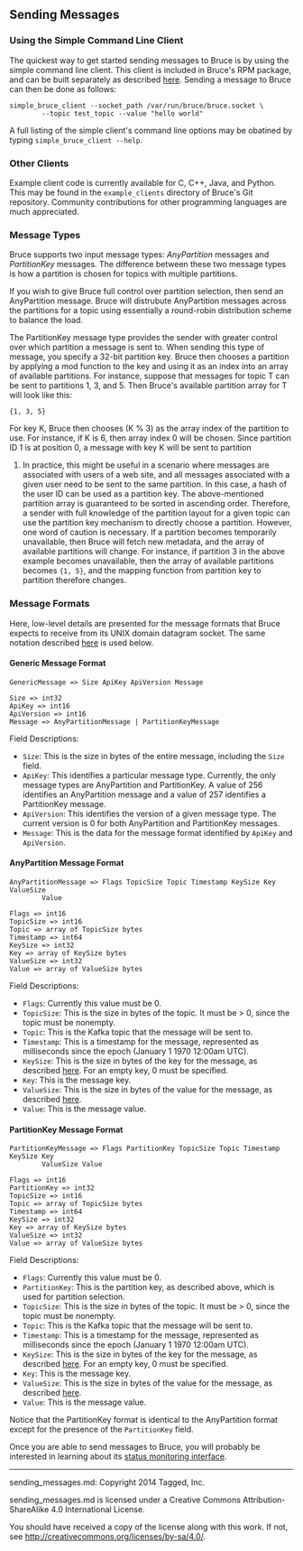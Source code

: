 ## Sending Messages

### Using the Simple Command Line Client

The quickest way to get started sending messages to Bruce is by using the
simple command line client.  This client is included in Bruce's RPM package,
and can be built separately as described
[here](https://github.com/tagged/bruce/blob/master/doc/build_install.md#building-bruces-client-library).
Sending a message to Bruce can then be done as follows:

```
simple_bruce_client --socket_path /var/run/bruce/bruce.socket \
        --topic test_topic --value "hello world"
```

A full listing of the simple client's command line options may be obatined by
typing `simple_bruce_client --help`.

### Other Clients

Example client code is currently available for C, C++, Java, and Python.  This
may be found in the `example_clients` directory of Bruce's Git repository.
Community contributions for other programming languages are much appreciated.

### Message Types

Bruce supports two input message types: *AnyPartition* messages
and *PartitionKey* messages.  The difference between these two message types is
how a partition is chosen for topics with multiple partitions.

If you wish to give Bruce full control over partition selection, then send an
AnyPartition message.  Bruce will distrubute AnyPartition messages across the
partitions for a topic using essentially a round-robin distribution scheme to
balance the load.

The PartitionKey message type provides the sender with greater control over
which partition a message is sent to.  When sending this type of message, you
specify a 32-bit partition key.  Bruce then chooses a partition by applying a
mod function to the key and using it as an index into an array of available
partitions.  For instance, suppose that messages for topic T can be sent to
partitions 1, 3, and 5.  Then Bruce's available partition array for T will look
like this:

```
{1, 3, 5}
```

For key K, Bruce then chooses (K % 3) as the array index of the partition to
use.  For instance, if K is 6, then array index 0 will be chosen.  Since
partition ID 1 is at position 0, a message with key K will be sent to partition
1.  In practice, this might be useful in a scenario where messages are
associated with users of a web site, and all messages associated with a given
user need to be sent to the same partition.  In this case, a hash of the user
ID can be used as a partition key.  The above-mentioned partition array is
guaranteed to be sorted in ascending order.  Therefore, a sender with full
knowledge of the partition layout for a given topic can use the partition key
mechanism to directly choose a partition.  However, one word of caution is
necessary.  If a partition becomes temporarily unavailable, then Bruce will
fetch new metadata, and the array of available partitions will change.  For
instance, if partition 3 in the above example becomes unavailable, then the
array of available partitions becomes `{1, 5}`, and the mapping function from
partition key to partition therefore changes.

### Message Formats

Here, low-level details are presented for the message formats that Bruce
expects to receive from its UNIX domain datagram socket.  The same notation
described [here](https://cwiki.apache.org/confluence/display/KAFKA/A+Guide+To+The+Kafka+Protocol)
is used below.

#### Generic Message Format

```
GenericMessage => Size ApiKey ApiVersion Message

Size => int32
ApiKey => int16
ApiVersion => int16
Message => AnyPartitionMessage | PartitionKeyMessage
```

Field Descriptions:
* `Size`: This is the size in bytes of the entire message, including the `Size`
field.
* `ApiKey`: This identifies a particular message type.  Currently, the only
message types are AnyPartition and PartitionKey.  A value of 256 identifies an
AnyPartition message and a value of 257 identifies a PartitionKey message.
* `ApiVersion`: This identifies the version of a given message type.  The
current version is 0 for both AnyPartition and PartitionKey messages.
* `Message`: This is the data for the message format identified by `ApiKey` and
`ApiVersion`.

#### AnyPartition Message Format

```
AnyPartitionMessage => Flags TopicSize Topic Timestamp KeySize Key ValueSize
        Value

Flags => int16
TopicSize => int16
Topic => array of TopicSize bytes
Timestamp => int64
KeySize => int32
Key => array of KeySize bytes
ValueSize => int32
Value => array of ValueSize bytes
```

Field Descriptions:
* `Flags`: Currently this value must be 0.
* `TopicSize`: This is the size in bytes of the topic.  It must be > 0, since
the topic must be nonempty.
* `Topic`: This is the Kafka topic that the message will be sent to.
* `Timestamp`: This is a timestamp for the message, represented as milliseconds
since the epoch (January 1 1970 12:00am UTC).
* `KeySize`: This is the size in bytes of the key for the message, as described
[here](https://cwiki.apache.org/confluence/display/KAFKA/A+Guide+To+The+Kafka+Protocol#AGuideToTheKafkaProtocol-Messagesets).
For an empty key, 0 must be specified.
* `Key`: This is the message key.
* `ValueSize`: This is the size in bytes of the value for the message, as
described
[here](https://cwiki.apache.org/confluence/display/KAFKA/A+Guide+To+The+Kafka+Protocol#AGuideToTheKafkaProtocol-Messagesets).
* `Value`: This is the message value.

#### PartitionKey Message Format

```
PartitionKeyMessage => Flags PartitionKey TopicSize Topic Timestamp KeySize Key
        ValueSize Value

Flags => int16
PartitionKey => int32
TopicSize => int16
Topic => array of TopicSize bytes
Timestamp => int64
KeySize => int32
Key => array of KeySize bytes
ValueSize => int32
Value => array of ValueSize bytes
```

Field Descriptions:
* `Flags`: Currently this value must be 0.
* `PartitionKey`: This is the partition key, as described above, which is used
for partition selection.
* `TopicSize`: This is the size in bytes of the topic.  It must be > 0, since
the topic must be nonempty.
* `Topic`: This is the Kafka topic that the message will be sent to.
* `Timestamp`: This is a timestamp for the message, represented as milliseconds
since the epoch (January 1 1970 12:00am UTC).
* `KeySize`: This is the size in bytes of the key for the message, as described
[here](https://cwiki.apache.org/confluence/display/KAFKA/A+Guide+To+The+Kafka+Protocol#AGuideToTheKafkaProtocol-Messagesets).
For an empty key, 0 must be specified.
* `Key`: This is the message key.
* `ValueSize`: This is the size in bytes of the value for the message, as
described
[here](https://cwiki.apache.org/confluence/display/KAFKA/A+Guide+To+The+Kafka+Protocol#AGuideToTheKafkaProtocol-Messagesets).
* `Value`: This is the message value.

Notice that the PartitionKey format is identical to the AnyPartition format
except for the presence of the `PartitionKey` field.

Once you are able to send messages to Bruce, you will probably be interested
in learning about its
[status monitoring interface](https://github.com/tagged/bruce#status-monitoring).

-----

sending_messages.md: Copyright 2014 Tagged, Inc.

sending_messages.md is licensed under a Creative Commons Attribution-ShareAlike
4.0 International License.

You should have received a copy of the license along with this work. If not,
see <http://creativecommons.org/licenses/by-sa/4.0/>.

